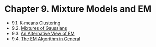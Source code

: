 # Chapter 9. Mixture Models and EM

  - 9.1. [K-means Clustering](9.1_K-means_Clustering.html)
  - 9.2. [Mixtures of Gaussians](9.2_Mixtures_of_Gaussians.html)
  - 9.3. [An Alternative View of EM](9.3_An_Alternative_View_of_EM.html)
  - 9.4. [The EM Algorithm in General](9.4_The_EM_Algorithm_in_General.html)
